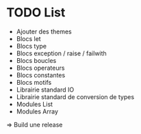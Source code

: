 # TODO List

- Ajouter des themes
- Blocs let
- Blocs type
- Blocs exception / raise / failwith
- Blocs boucles
- Blocs operateurs
- Blocs constantes
- Blocs motifs
- Librairie standard IO
- Librairie standard de conversion de types
- Modules List
- Modules Array

=> Build une release
